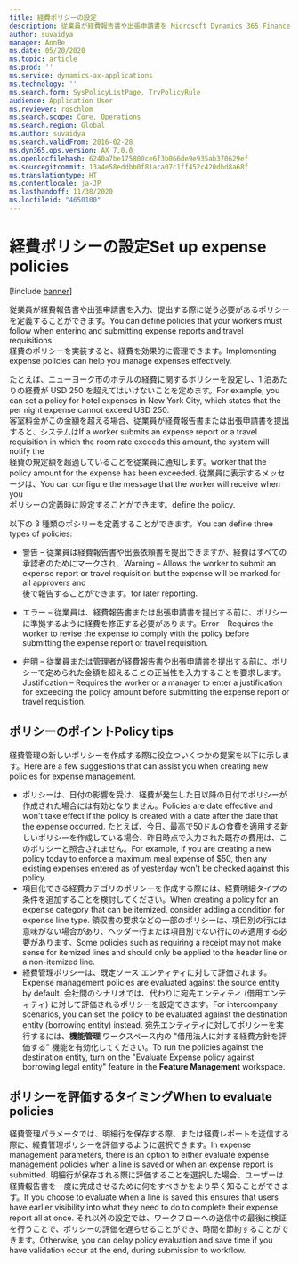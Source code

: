 ```yaml
---
title: 経費ポリシーの設定
description: 従業員が経費報告書や出張申請書を Microsoft Dynamics 365 Finance で入力、提出する際に従う必要がある経費ポリシーを定義することができます。
author: suvaidya
manager: AnnBe
ms.date: 05/20/2020
ms.topic: article
ms.prod: ''
ms.service: dynamics-ax-applications
ms.technology: ''
ms.search.form: SysPolicyListPage, TrvPolicyRule
audience: Application User
ms.reviewer: roschlom
ms.search.scope: Core, Operations
ms.search.region: Global
ms.author: suvaidya
ms.search.validFrom: 2016-02-28
ms.dyn365.ops.version: AX 7.0.0
ms.openlocfilehash: 6240a7be175800ce6f3b066de9e935ab370629ef
ms.sourcegitcommit: 13a4e58eddbb0f81aca07c1ff452c420dbd8a68f
ms.translationtype: HT
ms.contentlocale: ja-JP
ms.lasthandoff: 11/30/2020
ms.locfileid: "4650100"
---
```

# <a name="set-up-expense-policies"></a><span data-ttu-id="ad272-103">経費ポリシーの設定</span><span class="sxs-lookup"><span data-stu-id="ad272-103">Set up expense policies</span></span>

[!include [banner](../includes/banner.md)]

<span data-ttu-id="ad272-104">従業員が経費報告書や出張申請書を入力、提出する際に従う必要があるポリシーを定義することができます。</span><span class="sxs-lookup"><span data-stu-id="ad272-104">You can define policies that your workers must follow when entering and submitting expense reports and travel requisitions.</span></span>         
<span data-ttu-id="ad272-105">経費のポリシーを実装すると、経費を効果的に管理できます。</span><span class="sxs-lookup"><span data-stu-id="ad272-105">Implementing expense policies can help you manage expenses effectively.</span></span>         

<span data-ttu-id="ad272-106">たとえば、ニューヨーク市のホテルの経費に関するポリシーを設定し、1 泊あたりの経費が USD 250 を超えてはいけないことを定めます。</span><span class="sxs-lookup"><span data-stu-id="ad272-106">For example, you can set a policy for hotel expenses in New York City, which states that the per night expense cannot exceed USD 250.</span></span>       
<span data-ttu-id="ad272-107">客室料金がこの金額を超える場合、従業員が経費報告書または出張申請書を提出すると、システムは</span><span class="sxs-lookup"><span data-stu-id="ad272-107">If a worker submits an expense report or a travel requisition in which the room rate exceeds this amount, the system will notify the</span></span>        
<span data-ttu-id="ad272-108">経費の規定額を超過していることを従業員に通知します。</span><span class="sxs-lookup"><span data-stu-id="ad272-108">worker that the policy amount for the expense has been exceeded.</span></span> <span data-ttu-id="ad272-109">従業員に表示するメッセージは、</span><span class="sxs-lookup"><span data-stu-id="ad272-109">You can configure the message that the worker will receive when you</span></span>        
<span data-ttu-id="ad272-110">ポリシーの定義時に設定することができます。</span><span class="sxs-lookup"><span data-stu-id="ad272-110">define the policy.</span></span>      
        
<span data-ttu-id="ad272-111">以下の 3 種類のポシリーを定義することができます。</span><span class="sxs-lookup"><span data-stu-id="ad272-111">You can define three types of policies:</span></span>         
        
- <span data-ttu-id="ad272-112">警告 – 従業員は経費報告書や出張依頼書を提出できますが、経費はすべての承認者のためにマークされ、</span><span class="sxs-lookup"><span data-stu-id="ad272-112">Warning – Allows the worker to submit an expense report or travel requisition but the expense will be marked for all approvers and</span></span>        
  <span data-ttu-id="ad272-113">後で報告することができます。</span><span class="sxs-lookup"><span data-stu-id="ad272-113">for later reporting.</span></span>        

- <span data-ttu-id="ad272-114">エラー – 従業員は、経費報告書または出張申請書を提出する前に、ポリシーに準拠するように経費を修正する必要があります。</span><span class="sxs-lookup"><span data-stu-id="ad272-114">Error – Requires the worker to revise the expense to comply with the policy before submitting the expense report or travel requisition.</span></span>       
 
 - <span data-ttu-id="ad272-115">弁明 – 従業員または管理者が経費報告書や出張申請書を提出する前に、ポリシーで定められた金額を超えることの正当性を入力することを要求します。</span><span class="sxs-lookup"><span data-stu-id="ad272-115">Justification – Requires the worker or a manager to enter a justification for exceeding the policy amount before submitting the expense report or travel requisition.</span></span>        

## <a name="policy-tips"></a><span data-ttu-id="ad272-116">ポリシーのポイント</span><span class="sxs-lookup"><span data-stu-id="ad272-116">Policy tips</span></span>
<span data-ttu-id="ad272-117">経費管理の新しいポリシーを作成する際に役立ついくつかの提案を以下に示します。</span><span class="sxs-lookup"><span data-stu-id="ad272-117">Here are a few suggestions that can assist you when creating new policies for expense management.</span></span> 
* <span data-ttu-id="ad272-118">ポリシーは、日付の影響を受け、経費が発生した日以降の日付でポリシーが作成された場合には有効となりません。</span><span class="sxs-lookup"><span data-stu-id="ad272-118">Policies are date effective and won't take effect if the policy is created with a date after the date that the expense occurred.</span></span> <span data-ttu-id="ad272-119">たとえば、今日、最高で50ドルの食費を適用する新しいポリシーを作成している場合、昨日時点で入力された既存の費用は、このポリシーと照合されません。</span><span class="sxs-lookup"><span data-stu-id="ad272-119">For example, if you are creating a new policy today to enforce a maximum meal expense of $50, then any existing expenses entered as of yesterday won't be checked against this policy.</span></span>
* <span data-ttu-id="ad272-120">項目化できる経費カテゴリのポリシーを作成する際には、経費明細タイプの条件を追加することを検討してください。</span><span class="sxs-lookup"><span data-stu-id="ad272-120">When creating a policy for an expense category that can be itemized, consider adding a condition for expense line type.</span></span> <span data-ttu-id="ad272-121">領収書の要求などの一部のポリシーは、項目別の行には意味がない場合があり、ヘッダー行または項目別でない行にのみ適用する必要があります。</span><span class="sxs-lookup"><span data-stu-id="ad272-121">Some policies such as requiring a receipt may not make sense for itemized lines and should only be applied to the header line or a non-itemized line.</span></span> 
* <span data-ttu-id="ad272-122">経費管理ポリシーは、既定ソース エンティティに対して評価されます。</span><span class="sxs-lookup"><span data-stu-id="ad272-122">Expense management policies are evaluated against the source entity by default.</span></span> <span data-ttu-id="ad272-123">会社間のシナリオでは、代わりに宛先エンティティ (借用エンティティ) に対して評価されるポリシーを設定できます。</span><span class="sxs-lookup"><span data-stu-id="ad272-123">For intercompany scenarios, you can set the policy to be evaluated against the destination entity (borrowing entity) instead.</span></span> <span data-ttu-id="ad272-124">宛先エンティティに対してポリシーを実行するには、**機能管理** ワークスペース内の "借用法人に対する経費方針を評価する" 機能を有効化してください。</span><span class="sxs-lookup"><span data-stu-id="ad272-124">To run the policies against the destination entity, turn on the "Evaluate Expense policy against borrowing legal entity" feature in the **Feature Management** workspace.</span></span>

## <a name="when-to-evaluate-policies"></a><span data-ttu-id="ad272-125">ポリシーを評価するタイミング</span><span class="sxs-lookup"><span data-stu-id="ad272-125">When to evaluate policies</span></span>

<span data-ttu-id="ad272-126">経費管理パラメータでは、明細行を保存する際、または経費レポートを送信する際に、経費管理ポリシーを評価するように選択できます。</span><span class="sxs-lookup"><span data-stu-id="ad272-126">In expense management parameters, there is an option to either evaluate expense management policies when a line is saved or when an expense report is submitted.</span></span> <span data-ttu-id="ad272-127">明細行が保存される際に評価することを選択した場合、ユーザーは経費報告書を一度に完成させるために何をすべきかをより早く知ることができます。</span><span class="sxs-lookup"><span data-stu-id="ad272-127">If you choose to evaluate when a line is saved this ensures that users have earlier visibility into what they need to do to complete their expense report all at once.</span></span> <span data-ttu-id="ad272-128">それ以外の設定では、ワークフローへの送信中の最後に検証を行うことで、ポリシーの評価を遅らせることができ、時間を節約することができます。</span><span class="sxs-lookup"><span data-stu-id="ad272-128">Otherwise, you can delay policy evaluation and save time if you have validation occur at the end, during submission to workflow.</span></span>
